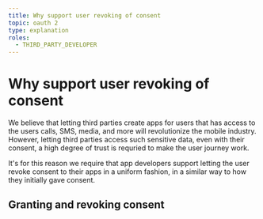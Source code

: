 ```yaml
---
title: Why support user revoking of consent
topic: oauth 2
type: explanation
roles:
  - THIRD_PARTY_DEVELOPER
---
```


# Why support user revoking of consent

We believe that letting third parties create apps for users that has access to the users calls, SMS, media, and more will revolutionize the mobile industry. However, letting third parties access such sensitive data, even with their consent, a high degree of trust is requried to make the user journey work.

It's for this reason we require that app developers support letting the user revoke consent to their apps in a uniform fashion, in a similar way to how they initially gave consent.

## Granting and revoking consent

<g-image src="@/assets/images/ask-for-consent.png" class="mobile-frame" alt="Giving consent" />
<g-image src="@/assets/images/revoke-consent-app.png" class="mobile-frame" alt="Revoking consent" />

